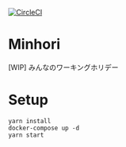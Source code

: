 [![CircleCI](https://circleci.com/gh/acro5piano/minhori.svg?style=svg)](https://circleci.com/gh/acro5piano/minhori)

# Minhori

[WIP] みんなのワーキングホリデー

# Setup

```
yarn install
docker-compose up -d
yarn start
```
